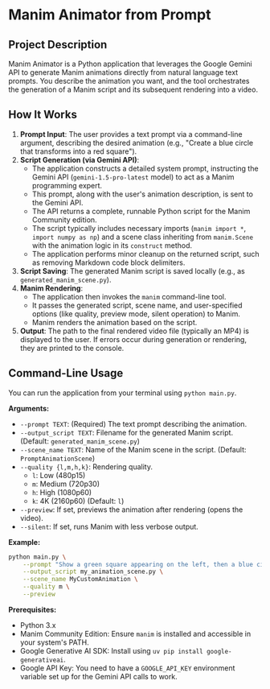 # Manim Animator from Prompt

## Project Description

Manim Animator is a Python application that leverages the Google Gemini API to generate Manim animations directly from natural language text prompts. You describe the animation you want, and the tool orchestrates the generation of a Manim script and its subsequent rendering into a video.

## How It Works

1.  **Prompt Input**: The user provides a text prompt via a command-line argument, describing the desired animation (e.g., "Create a blue circle that transforms into a red square").
2.  **Script Generation (via Gemini API)**:
    *   The application constructs a detailed system prompt, instructing the Gemini API (`gemini-1.5-pro-latest` model) to act as a Manim programming expert.
    *   This prompt, along with the user's animation description, is sent to the Gemini API.
    *   The API returns a complete, runnable Python script for the Manim Community edition.
    *   The script typically includes necessary imports (`manim import *`, `import numpy as np`) and a scene class inheriting from `manim.Scene` with the animation logic in its `construct` method.
    *   The application performs minor cleanup on the returned script, such as removing Markdown code block delimiters.
3.  **Script Saving**: The generated Manim script is saved locally (e.g., as `generated_manim_scene.py`).
4.  **Manim Rendering**:
    *   The application then invokes the `manim` command-line tool.
    *   It passes the generated script, scene name, and user-specified options (like quality, preview mode, silent operation) to Manim.
    *   Manim renders the animation based on the script.
5.  **Output**: The path to the final rendered video file (typically an MP4) is displayed to the user. If errors occur during generation or rendering, they are printed to the console.

## Command-Line Usage

You can run the application from your terminal using `python main.py`.

**Arguments:**

*   `--prompt TEXT`: (Required) The text prompt describing the animation.
*   `--output_script TEXT`: Filename for the generated Manim script. (Default: `generated_manim_scene.py`)
*   `--scene_name TEXT`: Name of the Manim scene in the script. (Default: `PromptAnimationScene`)
*   `--quality {l,m,h,k}`: Rendering quality.
    *   `l`: Low (480p15)
    *   `m`: Medium (720p30)
    *   `h`: High (1080p60)
    *   `k`: 4K (2160p60)
    (Default: `l`)
*   `--preview`: If set, previews the animation after rendering (opens the video).
*   `--silent`: If set, runs Manim with less verbose output.

**Example:**

```bash
python main.py \
    --prompt "Show a green square appearing on the left, then a blue circle appearing on the right. Finally, transform the square into a triangle and the circle into a star." \
    --output_script my_animation_scene.py \
    --scene_name MyCustomAnimation \
    --quality m \
    --preview
```

**Prerequisites:**

*   Python 3.x
*   Manim Community Edition: Ensure `manim` is installed and accessible in your system's PATH.
*   Google Generative AI SDK: Install using `uv pip install google-generativeai`.
*   Google API Key: You need to have a `GOOGLE_API_KEY` environment variable set up for the Gemini API calls to work.
